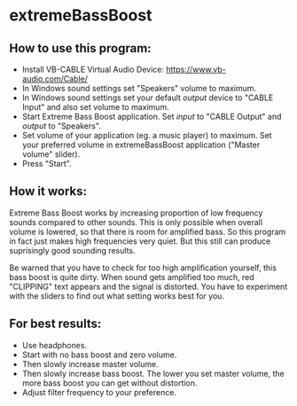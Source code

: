 # extremeBassBoost

## How to use this program:

- Install VB-CABLE Virtual Audio Device: https://www.vb-audio.com/Cable/
- In Windows sound settings set "Speakers" volume to maximum.
- In Windows sound settings set your default *output* device to "CABLE Input" and also set volume to maximum.
- Start Extreme Bass Boost application. Set *input* to "CABLE Output" and *output* to "Speakers".
- Set volume of your application (eg. a music player) to maximum. Set your preferred volume in extremeBassBoost application ("Master volume" slider).
- Press "Start".

## How it works:

Extreme Bass Boost works by increasing proportion of low frequency sounds compared to other sounds. This is only possible when overall volume is lowered, so that there is room for amplified bass. So this program in fact just makes high frequencies very quiet. But this still can produce suprisingly good sounding results.

Be warned that you have to check for too high amplification yourself, this bass boost is quite dirty. When sound gets amplified too much, red "CLIPPING" text appears and the signal is distorted. You have to experiment with the sliders to find out what setting works best for you.

## For best results:
- Use headphones.
- Start with no bass boost and zero volume.
- Then slowly increase master volume.
- Then slowly increase bass boost. The lower you set master volume, the more bass boost you can get without distortion.
- Adjust filter frequency to your preference.
